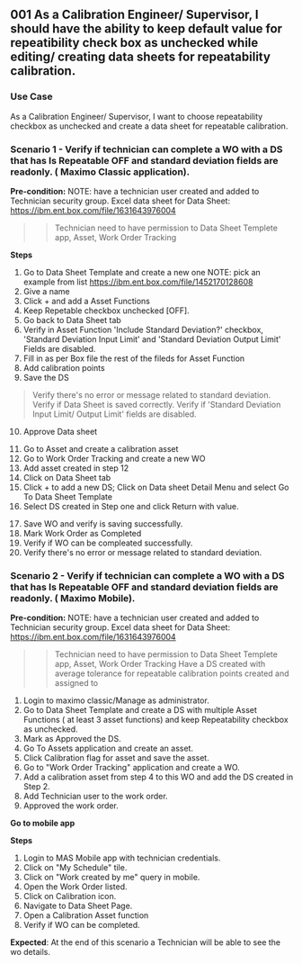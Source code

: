 ## 001 As a Calibration Engineer/ Supervisor, I should have the ability to keep default value for repeatibility check box as unchecked while editing/ creating data sheets for repeatability calibration. 
>

### Use Case 
As a Calibration Engineer/ Supervisor, I want to choose repeatability checkbox as unchecked and create a data sheet for repeatable calibration.
>
### Scenario 1 - Verify if technician can complete a WO with  a DS that has Is Repeatable OFF and standard deviation fields are readonly. ( Maximo Classic application).
>
**Pre-condition:**
NOTE: have a technician user created and added to Technician security group. 
Excel data sheet for Data Sheet: https://ibm.ent.box.com/file/1631643976004
>> Technician need to have permission to Data Sheet Templete app, Asset, Work Order Tracking
>
**Steps**

1. Go to Data Sheet Template and create a new one
NOTE: pick an example from list https://ibm.ent.box.com/file/1452170128608 
2.  Give a name 
3.  Click + and add a Asset Functions 
4.  Keep Repetable checkbox unchecked [OFF].
5.  Go back to Data Sheet tab
6.  Verify in Asset Function 'Include Standard Deviation?' checkbox, 'Standard Deviation Input Limit' and 'Standard Deviation Output Limit' Fields are disabled.
7.  Fill in as per Box file the rest of the fileds for Asset Function
8.  Add calibration points 
9.  Save the DS
> Verify there's no error or message related to standard deviation. 
> Verify if Data Sheet is saved correctly. 
> Verify if 'Standard Deviation Input Limit/ Output Limit' fields are disabled. 
10. Approve Data sheet 
>
11. Go to Asset and create a calibration asset 
12. Go to Work Order Tracking and create a new WO
13. Add asset created in step 12
14. Click on Data Sheet tab
15. Click + to add a new DS; Click on Data sheet Detail Menu and select Go To Data Sheet Template 
16. Select DS created in Step one and click Return with value. 
>
17. Save WO and verify is saving successfully. 
18. Mark Work Order as Completed
19. Verify if WO can be compleated successfully.
20. Verify there's no error or message related to standard deviation. 

### Scenario 2 - Verify if technician can complete a WO with  a DS that has Is Repeatable OFF and standard deviation fields are readonly. ( Maximo Mobile).
>
**Pre-condition:**
NOTE: have a technician user created and added to Technician security group. 
Excel data sheet for Data Sheet: https://ibm.ent.box.com/file/1631643976004
>> Technician need to have permission to Data Sheet Templete app, Asset, Work Order Tracking
>> Have a DS created with average tolerance for repeatable calibration points created and assigned to 
1. Login to maximo classic/Manage as administrator.
2. Go to Data Sheet Template and create a DS with multiple Asset Functions ( at least 3 asset functions) and keep Repeatability checkbox as unchecked.
3. Mark as Approved the DS. 
4. Go To Assets application and create an asset.
5. Click Calibration flag for asset and save the asset.
6. Go to "Work Order Tracking" application and create a WO.
7. Add a calibration asset from step 4 to this WO and add the DS created in Step 2.
8. Add Technician user to the work order. 
9. Approved the work order.

**Go to mobile app**
>
**Steps**

1. Login to MAS Mobile app with technician credentials.
2. Click on "My Schedule" tile.
3. Click on "Work created by me" query in mobile.
4. Open the Work Order listed.
5. Click on Calibration icon.
6. Navigate to Data Sheet Page.
7. Open a Calibration Asset function 
8. Verify if WO can be completed.
>
**Expected**: At the end of this scenario a Technician will be able to see the wo details.